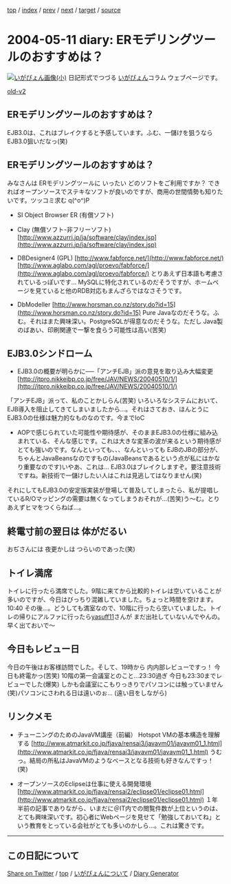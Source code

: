 [top](../index.html) 
 / [index](index.html) 
 / [prev](ig040510.html) 
 / [next](ig040512.html) 
 / [target](https://igapyon.github.io/diary/2004/ig040511.html) 
 / [source](https://github.com/igapyon/diary/blob/gh-pages/2004/ig040511.src.md) 

2004-05-11 diary: ERモデリングツールのおすすめは？
=====================================================================================================
[![いがぴょん画像(小)](https://igapyon.github.io/diary/images/iga200306s.jpg "いがぴょん")](https://igapyon.github.io/diary/memo/memoigapyon.html) 日記形式でつづる [いがぴょん](https://igapyon.github.io/diary/memo/memoigapyon.html)コラム ウェブページです。

[old-v2](ig040511-orig.html)

## ERモデリングツールのおすすめは？

EJB3.0は、これはブレイクすると予感しています。ふむ、一儲けを狙うならEJB3.0狙いだなっ(笑)


## ERモデリングツールのおすすめは？

みなさんは ERモデリングツールに いったい どのソフトをご利用ですか？ できればオープンソースでステキなソフトが良いのですが、商用の世間情勢も知りたいです。ツッコミ求む q(^o^)P

* SI Object Browser ER (有償ソフト)
  
* Clay (無償ソフト-非フリーソフト)
  [http://www.azzurri.jp/ja/software/clay/index.jsp](http://www.azzurri.jp/ja/software/clay/index.jsp)
  
* DBDesigner4 (GPL)
  [http://www.fabforce.net/](http://www.fabforce.net/)
  [http://www.aglabo.com/agl/proevo/fabforce/](http://www.aglabo.com/agl/proevo/fabforce/)
  とりあえず日本語も考慮されているっぽいです… MySQLに特化されているのだそうですが、ホームページを見ていると他のRDB対応もまんざらではなさそうです。
  
* DbModeller
  [http://www.horsman.co.nz/story.do?id=15](http://www.horsman.co.nz/story.do?id=15)
  Pure Javaなのだそうな。ふむ。それはまた興味深い。PostgreSQLが得意なのだそうな。ただし
  Java製のばあい、印刷関連で一撃を食らう可能性は高い(苦笑)

## EJB3.0シンドローム

* EJB3.0の概要が明らかに──「アンチEJB」派の意見を取り込み大幅変更
  [http://itpro.nikkeibp.co.jp/free/JAV/NEWS/20040510/1/](http://itpro.nikkeibp.co.jp/free/JAV/NEWS/20040510/1/)

「アンチEJB」派って、私のことかしらん(苦笑) いろいろなシステムにおいて、EJB導入を阻止してきてしまいましたから…。それはさておき、ほんとうにEJB3.0の仕様は魅力的なものなのです。今までIoC
+ AOPで感じられていた可能性や期待感が、そのままEJB3.0の仕様に組み込まれている、そんな感じです。これは大きな変革の波が来るという期待感がとても強いのです。なんといっても、、、なんといっても
EJBのJBの部分が、ちゃんとJavaBeansなのですもの(JavaBeansであるという点が私にはかなり重要なのです)いやあ、これは… EJB3.0はブレイクしますぞ。要注意技術ですね。新技術で一儲けしたい人はこれは見逃してはなりません(笑)

それにしてもEJB3.0の安定版実装が登場して普及してしまったら、私が提唱しているR/Oマッピングの需要は無くなってしまうおそれが…(苦笑)う～む。とりあえずヒマをつくらねば…。

## 終電寸前の翌日は 体がだるい

おぢさんには 夜更かしは つらいのであった(笑)

## トイレ満席

トイレに行ったら満席でした。9階に来てから比較的トイレは空いていることが多いのですが、今日はびっちり混雑していました。ちょっと時間を空けます。10:40 その後…。どうしても満室なので、10階に行ったら空いていました。トイレの帰りにアルファに行ったら[yasuff11](http://d.hatena.ne.jp/yasuff11/)さんが まだ出社していないんでやんの。早く出ておいで～

## 今日もレビュー日

今日の午後はお客様訪問でした。そして、19時から 内内部レビューですっ！ 今日も終電かっ(苦笑)
10階の第一会議室とのこと…23:30過ぎ 今日も23:30までレビューでした(爆笑) しかも会議室にこもりっきりでパソコンには触っていません(笑)パソコンにさわれる日は遠いのぉ… (遠い目をしながら)

## リンクメモ

* チューニングのためのJavaVM講座（前編） Hotspot VMの基本構造を理解する
  [http://www.atmarkit.co.jp/fjava/rensai3/javavm01/javavm01_1.html](http://www.atmarkit.co.jp/fjava/rensai3/javavm01/javavm01_1.html)
  うむっ。結局の所私はJavaVMのようなベースとなる技術も好きなんですっ！(笑)
  
* オープンソースのEclipseは仕事に使える開発環境
  [http://www.atmarkit.co.jp/fjava/rensai2/eclipse01/eclipse01.html](http://www.atmarkit.co.jp/fjava/rensai2/eclipse01/eclipse01.html)
  １年半前の記事でありながら、いまだに＠IT内での閲覧件数が上位というのは、とても興味深いです。初心者にWebページを見せて「勉強しておいてね」という教育をとっている会社がとても多いのかしら…。これは驚きです。


----------------------------------------------------------------------------------------------------

## この日記について

[Share on Twitter](https://twitter.com/intent/tweet?hashtags=igapyon%2Cdiary%2C%E3%81%84%E3%81%8C%E3%81%B4%E3%82%87%E3%82%93&text=ER%E3%83%A2%E3%83%87%E3%83%AA%E3%83%B3%E3%82%B0%E3%83%84%E3%83%BC%E3%83%AB%E3%81%AE%E3%81%8A%E3%81%99%E3%81%99%E3%82%81%E3%81%AF%EF%BC%9F&url=https%3A%2F%2Figapyon.github.io%2Fdiary%2F2004%2Fig040511.html) / [top](../index.html) / [いがぴょんについて](https://igapyon.github.io/diary/memo/memoigapyon.html) / [Diary Generator](https://github.com/igapyon/igapyonv3)

